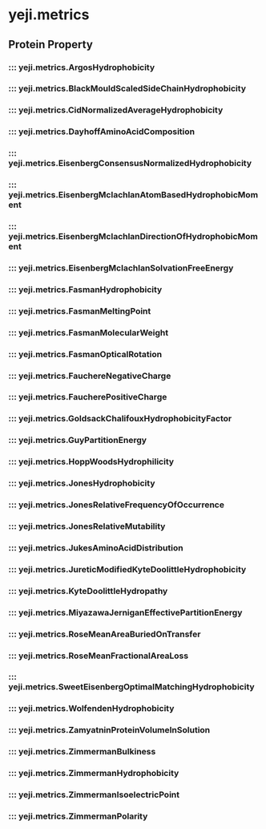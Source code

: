 # yeji.metrics

## Protein Property

### ::: yeji.metrics.ArgosHydrophobicity

### ::: yeji.metrics.BlackMouldScaledSideChainHydrophobicity

### ::: yeji.metrics.CidNormalizedAverageHydrophobicity

### ::: yeji.metrics.DayhoffAminoAcidComposition

### ::: yeji.metrics.EisenbergConsensusNormalizedHydrophobicity

### ::: yeji.metrics.EisenbergMclachlanAtomBasedHydrophobicMoment

### ::: yeji.metrics.EisenbergMclachlanDirectionOfHydrophobicMoment

### ::: yeji.metrics.EisenbergMclachlanSolvationFreeEnergy

### ::: yeji.metrics.FasmanHydrophobicity

### ::: yeji.metrics.FasmanMeltingPoint

### ::: yeji.metrics.FasmanMolecularWeight

### ::: yeji.metrics.FasmanOpticalRotation

### ::: yeji.metrics.FauchereNegativeCharge

### ::: yeji.metrics.FaucherePositiveCharge

### ::: yeji.metrics.GoldsackChalifouxHydrophobicityFactor

### ::: yeji.metrics.GuyPartitionEnergy

### ::: yeji.metrics.HoppWoodsHydrophilicity

### ::: yeji.metrics.JonesHydrophobicity

### ::: yeji.metrics.JonesRelativeFrequencyOfOccurrence

### ::: yeji.metrics.JonesRelativeMutability

### ::: yeji.metrics.JukesAminoAcidDistribution

### ::: yeji.metrics.JureticModifiedKyteDoolittleHydrophobicity

### ::: yeji.metrics.KyteDoolittleHydropathy

### ::: yeji.metrics.MiyazawaJerniganEffectivePartitionEnergy

### ::: yeji.metrics.RoseMeanAreaBuriedOnTransfer

### ::: yeji.metrics.RoseMeanFractionalAreaLoss

### ::: yeji.metrics.SweetEisenbergOptimalMatchingHydrophobicity

### ::: yeji.metrics.WolfendenHydrophobicity

### ::: yeji.metrics.ZamyatninProteinVolumeInSolution

### ::: yeji.metrics.ZimmermanBulkiness

### ::: yeji.metrics.ZimmermanHydrophobicity

### ::: yeji.metrics.ZimmermanIsoelectricPoint

### ::: yeji.metrics.ZimmermanPolarity
